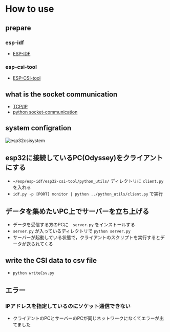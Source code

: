 # How to use
## prepare
### esp-idf
 - [ESP-IDF](https://docs.espressif.com/projects/esp-idf/en/release-v4.3/esp32/get-started/index.html)
### esp-csi-tool
 - [ESP-CSI-tool](https://github.com/StevenMHernandez/ESP32-CSI-Tool)

## what is the socket communication
 - [TCP/IP](https://www.itmanage.co.jp/column/tcp-ip-protocol/)
 - [python socket-communication](https://office54.net/python/app/python-data-socket)

## system configration
![esp32csisystem](https://user-images.githubusercontent.com/80093134/182512286-9df52333-cf04-46b4-b0b1-8b22308eff1b.png)

## esp32に接続しているPC(Odyssey)をクライアントにする
-  `~/esp/esp-idf/esp32-csi-tool/python_utils/` ディレクトリに `client.py` を入れる
- `idf.py -p [PORT] monitor | python ../python_utils/client.py` で実行


## データを集めたいPC上でサーバーを立ち上げる
- データを受信する方のPCに　`server.py` をインストールする
- `server.py` が入っているディレクトリで `python server.py` 
- サーバーが起動している状態で，クライアントのスクリプトを実行するとデータが送られてくる

## write the CSI data to csv file
 - `python writeCsv.py`


## エラー

### IPアドレスを指定しているのにソケット通信できない
- クライアントのPCとサーバーのPCが同じネットワークになくてエラーが出てました
